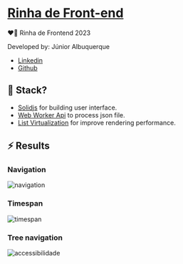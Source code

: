 # [Rinha de Front-end](https://codante.io/rinha-frontend)

❤️‍🔥 Rinha de Frontend 2023

Developed by: Júnior Albuquerque
- [Linkedin](https://www.linkedin.com/in/junior-albuquerque/)
- [Github](https://github.com/JuniorAlbuquerque)

## 🧐 Stack?

- [Solidjs](https://www.solidjs.com/) for building user interface.
- [Web Worker Api](https://developer.mozilla.org/pt-BR/docs/Web/API/Web_Workers_API) to process json file.
- [List Virtualization](https://www.patterns.dev/posts/virtual-lists) for improve rendering performance.

## ⚡️ Results

### Navigation

![navigation](https://github.com/JuniorAlbuquerque/rinha-frontend/assets/42422605/461f46f8-8644-4b3f-b4be-5a1ebc0d59ce)

### Timespan

![timespan](https://github.com/JuniorAlbuquerque/rinha-frontend/assets/42422605/df154054-f675-4292-9255-52cf82f431e8)

### Tree navigation
![accessibilidade](https://github.com/JuniorAlbuquerque/rinha-frontend/assets/42422605/e2e9efe6-a20e-4d21-bd26-9c8b76a32724)
